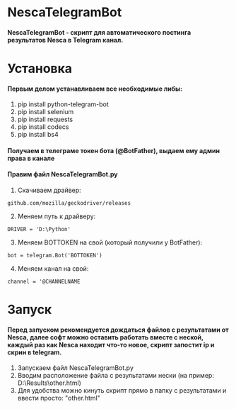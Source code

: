 # NescaTelegramBot
#### NescaTelegramBot - скрипт для автоматического постинга результатов Nesca в Telegram канал. 

# Установка

#### Первым делом устанавливаем все необходимые либы:

1. pip install python-telegram-bot
2. pip install selenium
3. pip install requests
4. pip install codecs
5. pip install bs4

#### Получаем в телеграме токен бота (@BotFather), выдаем ему админ права в канале

#### Правим файл NescaTelegramBot.py

1. Скачиваем драйвер: 
```
github.com/mozilla/geckodriver/releases
```
2. Меняем путь к драйверу:
```
DRIVER = 'D:\Python'
```
3. Меняем BOTTOKEN на свой (который получили у BotFather):
```
bot = telegram.Bot('BOTTOKEN')
```
4. Меняем канал на свой: 
```
channel = '@CHANNELNAME
```
# Запуск

#### Перед запуском рекомендуется дождаться файлов с результатами от Nesca, далее софт можно оставить работать вместе с неской, каждый раз как Nesca находит что-то новое, скрипт запостит ip и скрин в telegram.

1. Запускаем файл NescaTelegramBot.py
2. Вводим расположение файла с результатами нески (на пример: D:\Results\other.html)
3. Для удобства можно кинуть скрипт прямо в папку с результатами и ввести просто: "other.html"


